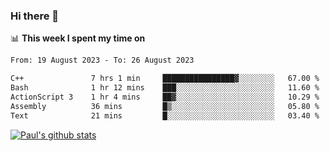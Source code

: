 ### Hi there 👋

📊 **This week I spent my time on**
<!--START_SECTION:waka-->

```txt
From: 19 August 2023 - To: 26 August 2023

C++               7 hrs 1 min     ████████████████▓░░░░░░░░   67.00 %
Bash              1 hr 12 mins    ███░░░░░░░░░░░░░░░░░░░░░░   11.60 %
ActionScript 3    1 hr 4 mins     ██▓░░░░░░░░░░░░░░░░░░░░░░   10.29 %
Assembly          36 mins         █▒░░░░░░░░░░░░░░░░░░░░░░░   05.80 %
Text              21 mins         █░░░░░░░░░░░░░░░░░░░░░░░░   03.40 %
```

<!--END_SECTION:waka-->


[![Paul's github stats](https://github-readme-stats.vercel.app/api?username=mickeyouyou&theme=dracula&show_icons=true)](https://github.com/anuraghazra/github-readme-stats)

